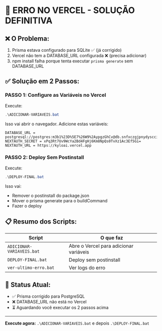 # 🚨 ERRO NO VERCEL - SOLUÇÃO DEFINITIVA

## ❌ O Problema:
1. Prisma estava configurado para SQLite ✅ (já corrigido)
2. Vercel não tem a DATABASE_URL configurada ❌ (precisa adicionar)
3. npm install falha porque tenta executar `prisma generate` sem DATABASE_URL

## ✅ Solução em 2 Passos:

### PASSO 1: Configure as Variáveis no Vercel
Execute:
```powershell
.\ADICIONAR-VARIAVEIS.bat
```

Isso vai abrir o navegador. Adicione estas variáveis:

```
DATABASE_URL = postgresql://postgres:m3b1%23D%5E7%26W9%2AypgzGhCv@db.snfxczgjpnydysccigps.supabase.co:5432/postgres
NEXTAUTH_SECRET = xPq3Rt7Uv9WcYa2Bd4FgHj6Km8NpQs0TvXz1Ac3Ef5Gi=
NEXTAUTH_URL = https://kyloai.vercel.app
```

### PASSO 2: Deploy Sem Postinstall
Execute:
```powershell
.\DEPLOY-FINAL.bat
```

Isso vai:
- Remover o postinstall do package.json
- Mover o prisma generate para o buildCommand
- Fazer o deploy

## 📋 Resumo dos Scripts:

| Script | O que faz |
|--------|-----------|
| `ADICIONAR-VARIAVEIS.bat` | Abre o Vercel para adicionar variáveis |
| `DEPLOY-FINAL.bat` | Deploy sem postinstall |
| `ver-ultimo-erro.bat` | Ver logs do erro |

## 🎯 Status Atual:
- ✅ Prisma corrigido para PostgreSQL
- ❌ DATABASE_URL não está no Vercel
- ⏳ Aguardando você executar os 2 passos acima

---

**Execute agora:** `.\ADICIONAR-VARIAVEIS.bat` e depois `.\DEPLOY-FINAL.bat`
